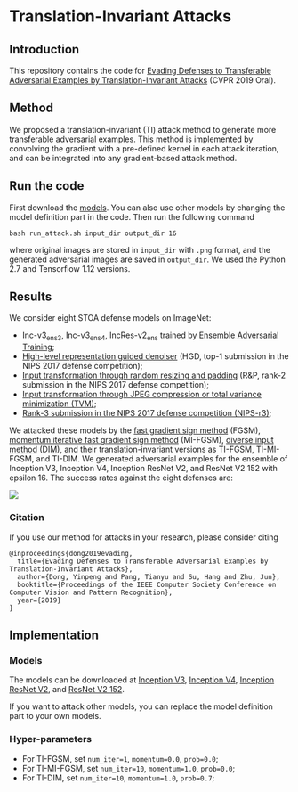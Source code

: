 # Translation-Invariant Attacks

## Introduction
This repository contains the code for [Evading Defenses to Transferable Adversarial Examples by Translation-Invariant Attacks](https://arxiv.org/pdf/1904.02884.pdf) (CVPR 2019 Oral).

## Method
We proposed a translation-invariant (TI) attack method to generate more transferable adversarial examples. This method is implemented by convolving the gradient with a pre-defined kernel in each attack iteration, and can be integrated into any gradient-based attack method. 

## Run the code
First download the [models](#Models). You can also use other models by changing the model definition part in the code.
Then run the following command
```
bash run_attack.sh input_dir output_dir 16
```
where original images are stored in ``input_dir`` with ``.png`` format, and the generated adversarial images are saved in ``output_dir``.
We used the Python 2.7 and Tensorflow 1.12 versions. 

## Results

We consider eight STOA defense models on ImageNet:

* Inc-v3<sub>ens3</sub>, Inc-v3<sub>ens4</sub>, IncRes-v2<sub>ens</sub> trained by [Ensemble Adversarial Training](https://arxiv.org/abs/1705.07204);
* [High-level representation guided denoiser](https://arxiv.org/abs/1712.02976) (HGD, top-1 submission in the NIPS 2017 defense competition);
* [Input transformation through random resizing and padding](https://arxiv.org/abs/1711.01991) (R&P, rank-2 submission in the NIPS 2017 defense competition);
* [Input transformation through JPEG compression or total variance minimization (TVM)](https://openreview.net/pdf?id=SyJ7ClWCb);
* [Rank-3 submission in the NIPS 2017 defense competition (NIPS-r3)](https://github.com/anlthms/nips-2017/tree/master/mmd);

We attacked these models by the [fast gradient sign method](https://arxiv.org/abs/1412.6572) (FGSM), [momentum iterative fast gradient sign method](https://arxiv.org/abs/1710.06081) (MI-FGSM), [diverse input method](https://arxiv.org/abs/1803.06978) (DIM), and their translation-invariant versions as TI-FGSM, TI-MI-FGSM, and TI-DIM. We generated adversarial examples for the ensemble of Inception V3, Inception V4, Inception ResNet V2, and ResNet V2 152 with epsilon 16. The success rates against the eight defenses are:

<img src="https://github.com/dongyp13/Translation-Invariant-Attacks/blob/master/results.png">

### Citation
If you use our method for attacks in your research, please consider citing

    @inproceedings{dong2019evading,
      title={Evading Defenses to Transferable Adversarial Examples by Translation-Invariant Attacks},
      author={Dong, Yinpeng and Pang, Tianyu and Su, Hang and Zhu, Jun},
      booktitle={Proceedings of the IEEE Computer Society Conference on Computer Vision and Pattern Recognition},
      year={2019}
    }

## Implementation

### Models
The models can be downloaded at [Inception V3](http://ml.cs.tsinghua.edu.cn/~yinpeng/downloads/inception_v3.ckpt), [Inception V4](http://ml.cs.tsinghua.edu.cn/~yinpeng/downloads/inception_v4.ckpt), [Inception ResNet V2](http://ml.cs.tsinghua.edu.cn/~yinpeng/downloads/inception_resnet_v2_2016_08_30.ckpt), and [ResNet V2 152](http://ml.cs.tsinghua.edu.cn/~yinpeng/downloads/resnet_v2_152.ckpt).

If you want to attack other models, you can replace the model definition part to your own models.

### Hyper-parameters
* For TI-FGSM, set ``num_iter=1``, ``momentum=0.0``, ``prob=0.0``;
* For TI-MI-FGSM, set ``num_iter=10``, ``momentum=1.0``, ``prob=0.0``;
* For TI-DIM, set ``num_iter=10``, ``momentum=1.0``, ``prob=0.7``;
